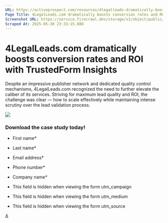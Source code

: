 ```yaml
---
URL: https://activeprospect.com/resources/4legalleads-dramatically-boosts-conversion-rates-and-roi/?utm_medium=Email&utm_source=Website&utm_campaign=AP-Email-InsideCBM-Oct
Page Title: 4LegalLeads.com dramatically boosts conversion rates and ROI with TrustedForm Insights - ActiveProspect
Screenshot URL: https://service.firecrawl.dev/storage/v1/object/public/media/screenshot-5bc2e1ff-4959-4d8d-a1cd-b11f8a92ce96.png
Scraped At: 2025-05-30 23:33:15.880
---
```

# 4LegalLeads.com dramatically boosts conversion rates and ROI with TrustedForm Insights

Despite an impressive publisher network and dedicated quality control mechanisms, 4LegalLeads.com recognized the need to further elevate the caliber of its services. Striving for maximum lead quality and ROI, the challenge was clear — how to scale effectively while maintaining intense scrutiny over the lead validation process.

![](https://activeprospect.com/wp-content/uploads/2024/02/13_4LegalLeads.png)

### Download the case study today!

- First name\*

- Last name\*

- Email address\*

- Phone number\*

- Company name\*

- This field is hidden when viewing the form
utm\_campaign

- This field is hidden when viewing the form
utm\_medium

- This field is hidden when viewing the form
utm\_source


Δ

